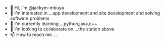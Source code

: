 - 👋 Hi, I’m @jackym-mbuya
- 👀 I’m interested in ...app development and site development and solving software problems
- 🌱 I’m currently learning ...python,java,c++
- 💞️ I’m looking to collaborate on ...the station above
- 📫 How to reach me ...

<!---
jackym-mbuya/jackym-mbuya is a ✨ special ✨ repository because its `README.md` (this file) appears on your GitHub profile.
You can click the Preview link to take a look at your changes.
--->
